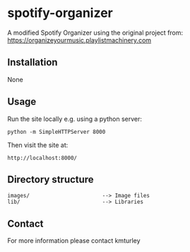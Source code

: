 # spotify-organizer

A modified Spotify Organizer using the original project from:
https://organizeyourmusic.playlistmachinery.com


## Installation

None


## Usage

Run the site locally e.g. using a python server:

    python -m SimpleHTTPServer 8000

Then visit the site at:

    http://localhost:8000/


## Directory structure

    images/                       --> Image files
    lib/                          --> Libraries


## Contact

For more information please contact kmturley
